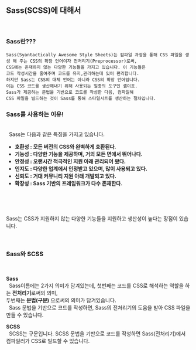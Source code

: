 ## **Sass(SCSS)에 대해서**

<br>

### **Sass란???**
```
Sass(Syantactically Awesome Style Sheets)는 컴파일 과정을 통해 CSS 파일을 생성 해 주는 CSS의 확장 언어이자 전처리기(Preprocessor)로써,
CSS에는 존재하지 않는 다양한 기능들을 가지고 있습니다. 이 기능들은 
코드 작성시간을 줄여주며 코드를 유지,관리하는데 있어 편리합니다.
하지만 Sass는 CSS의 대체 언어는 아니라 CSS의 확장 언어입니다.
이는 CSS 코드를 생산해내기 위해 사용되는 일종의 도구인 셈이죠.
Sass가 제공하는 문법을 기반으로 코드를 작성한 다음, 컴파일해
CSS 파일을 빌드하는 것이 Sass를 통해 스타일시트를 생산하는 절차입니다.
```

### **Sass를 사용하는 이유!**

<br>
&nbsp; Sass는 다음과 같은 특징을 가지고 있습니다.

<br>

- **호환성 : 모든 버전의 CSS와 완벽하게 호환된다.**
- **기능성 : 다양한 기능을 제공하며, 거의 모든 면에서 뛰어나다.**
- **안정성 : 오랜시간 적극적인 지원 아래 관리되어 왔다.**
- **인지도 : 다양한 업계에서 인정받고 있으며, 많이 사용되고 있다.**
- **신뢰도 : 거대 커뮤니티 지원 아래 개발되고 있다.**
- **확장성 : Sass 기반의 프레임워크가 다수 존재한다.**
<br>

&nbsp; 

Sass는 CSS가 지원하지 않는 다양한 기능들을 지원하고 생산성이 높다는 장점이 있습니다.

<br>

### **Sass와 SCSS**

<br>

**Sass** <br>
&nbsp; Sass이름에는 2가지 의미가 담겨있는데, 첫번째는 코드를 CSS로 해석하는 역할을 하는 **전처리기**로써의 의미,<br> 두번째는 **문법(구문)** 으로써의 의미가 담겨있습니다.<br> &nbsp;
Sass 문법을 기반으로 코드를 작성하면, Sass의 전처리기의 도움을 받아 CSS 파일을 만들 수 있습니다.
<br>

**SCSS** <br>
&nbsp; SCSS는 구문입니다. SCSS 문법을 기반으로 코드를 작성하면 Sass(전처리기)에서 컴파일러가 CSS로 빌드할 수 있습니다.

<br>









